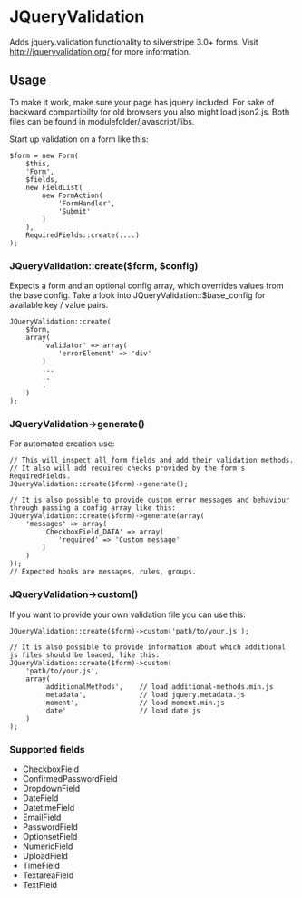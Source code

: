 # JQueryValidation

Adds jquery.validation functionality to silverstripe 3.0+ forms.
Visit http://jqueryvalidation.org/ for more information.

## Usage
To make it work, make sure your page has jquery included. For sake of backward compartibilty for old browsers you also might load json2.js.
Both files can be found in modulefolder/javascript/libs.

Start up validation on a form like this:

	$form = new Form(
		$this,
		'Form',
		$fields,
		new FieldList(
			new FormAction(
				'FormHandler',
				'Submit'
			)
		),
		RequiredFields::create(....)
	);

### JQueryValidation::create($form, $config)
Expects a form and an optional config array, which overrides values from the base config. Take a look into
JQueryValidation::$base_config for available key / value pairs.

	JQueryValidation::create(
		$form,
		array(
			'validator' => array(
				'errorElement' => 'div'
			)
			...
			..
			.
		)
	);

### JQueryValidation->generate()
For automated creation use:

	// This will inspect all form fields and add their validation methods.
	// It also will add required checks provided by the form's RequiredFields.
	JQueryValidation::create($form)->generate();

	// It is also possible to provide custom error messages and behaviour through passing a config array like this:
	JQueryValidation::create($form)->generate(array(
		'messages' => array(
			'CheckboxField_DATA' => array(
				'required' => 'Custom message'
			)
		)
	));
	// Expected hooks are messages, rules, groups.

### JQueryValidation->custom()
If you want to provide your own validation file you can use this:

	JQueryValidation::create($form)->custom('path/to/your.js');

	// It is also possible to provide information about which additional js files should be loaded, like this:
	JQueryValidation::create($form)->custom(
		'path/to/your.js',
		array(
			'additionalMethods',	// load additional-methods.min.js
			'metadata',				// load jquery.metadata.js
			'moment',				// load moment.min.js
			'date'					// load date.js
		)
	);

### Supported fields
* CheckboxField
* ConfirmedPasswordField
* DropdownField
* DateField
* DatetimeField
* EmailField
* PasswordField
* OptionsetField
* NumericField
* UploadField
* TimeField
* TextareaField
* TextField
